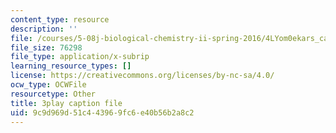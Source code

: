 ```yaml
---
content_type: resource
description: ''
file: /courses/5-08j-biological-chemistry-ii-spring-2016/4LYom0ekars_captions.vtt
file_size: 76298
file_type: application/x-subrip
learning_resource_types: []
license: https://creativecommons.org/licenses/by-nc-sa/4.0/
ocw_type: OCWFile
resourcetype: Other
title: 3play caption file
uid: 9c9d969d-51c4-4396-9fc6-e40b56b2a8c2
---
```

